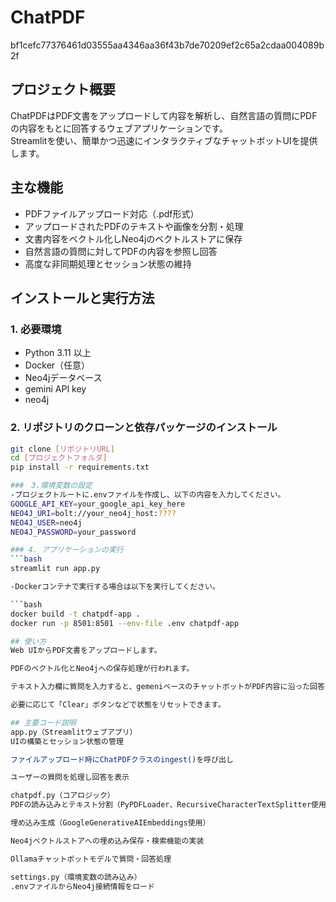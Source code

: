 # ChatPDF
bf1cefc77376461d03555aa4346aa36f43b7de70209ef2c65a2cdaa004089b2f
## プロジェクト概要  
ChatPDFはPDF文書をアップロードして内容を解析し、自然言語の質問にPDFの内容をもとに回答するウェブアプリケーションです。  
Streamlitを使い、簡単かつ迅速にインタラクティブなチャットボットUIを提供します。

## 主な機能  
- PDFファイルアップロード対応（.pdf形式）  
- アップロードされたPDFのテキストや画像を分割・処理  
- 文書内容をベクトル化しNeo4jのベクトルストアに保存  
- 自然言語の質問に対してPDFの内容を参照し回答  
- 高度な非同期処理とセッション状態の維持  

## インストールと実行方法

### 1. 必要環境  
- Python 3.11  以上
- Docker（任意）  
- Neo4jデータベース
- gemini API key
- neo4j

### 2. リポジトリのクローンと依存パッケージのインストール  
```bash
git clone [リポジトリURL]
cd [プロジェクトフォルダ]
pip install -r requirements.txt

###　3.環境変数の設定
-プロジェクトルートに.envファイルを作成し、以下の内容を入力してください。
GOOGLE_API_KEY=your_google_api_key_here
NEO4J_URI=bolt://your_neo4j_host:????
NEO4J_USER=neo4j
NEO4J_PASSWORD=your_password

### 4. アプリケーションの実行
```bash
streamlit run app.py

-Dockerコンテナで実行する場合は以下を実行してください。

```bash
docker build -t chatpdf-app .
docker run -p 8501:8501 --env-file .env chatpdf-app

## 使い方
Web UIからPDF文書をアップロードします。

PDFのベクトル化とNeo4jへの保存処理が行われます。

テキスト入力欄に質問を入力すると、gemeniベースのチャットボットがPDF内容に沿った回答をします。

必要に応じて「Clear」ボタンなどで状態をリセットできます。

## 主要コード説明
app.py（Streamlitウェブアプリ）
UIの構築とセッション状態の管理

ファイルアップロード時にChatPDFクラスのingest()を呼び出し

ユーザーの質問を処理し回答を表示

chatpdf.py（コアロジック）
PDFの読み込みとテキスト分割（PyPDFLoader、RecursiveCharacterTextSplitter使用）

埋め込み生成（GoogleGenerativeAIEmbeddings使用）

Neo4jベクトルストアへの埋め込み保存・検索機能の実装

Ollamaチャットボットモデルで質問・回答処理

settings.py（環境変数の読み込み）
.envファイルからNeo4j接続情報をロード
